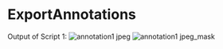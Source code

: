 # ExportAnnotations

Output of Script 1:
![annotation1 jpeg](https://github.com/user-attachments/assets/2aabb7ed-6a14-4af8-869f-c6977c470446)  ![annotation1 jpeg_mask](https://github.com/user-attachments/assets/f88e9dc8-1ecf-43ed-85a4-1585f5bac736)
